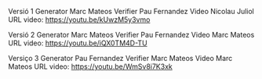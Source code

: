 Versió 1
Generator Marc Mateos
Verifier Pau Fernandez
Video Nicolau Juliol
URL video: https://youtu.be/kUwzM5y3vmo

Versió 2
Generator Marc Mateos
Verifier Pau Fernandez
Video Marc Mateos
URL video: https://youtu.be/iQX0TM4D-TU

Versiço 3
Generator Pau Fernandez
Verifier Marc Mateos
Video Marc Mateos
URL video: https://youtu.be/WmSv8i7K3xk

